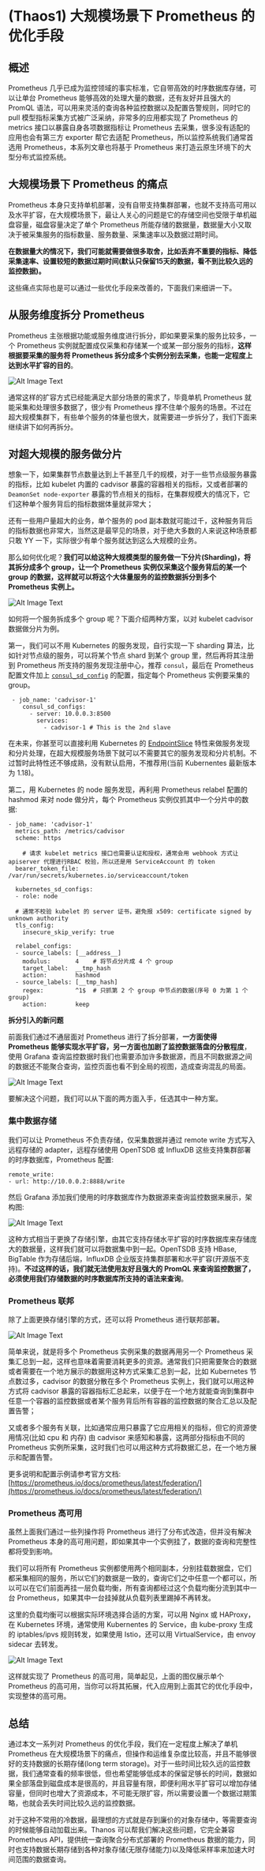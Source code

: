# **(Thaos1) 大规模场景下 Prometheus 的优化手段**

## **概述**

Prometheus 几乎已成为监控领域的事实标准，它自带高效的时序数据库存储，可以让单台 Prometheus 能够高效的处理大量的数据，还有友好并且强大的 PromQL 语法，可以用来灵活的查询各种监控数据以及配置告警规则，同时它的 pull 模型指标采集方式被广泛采纳，非常多的应用都实现了 Prometheus 的 metrics 接口以暴露自身各项数据指标让 Prometheus 去采集，很多没有适配的应用也会有第三方 exporter 帮它去适配 Prometheus，所以监控系统我们通常首选用 Prometheus，本系列文章也将基于 Prometheus 来打造云原生环境下的大型分布式监控系统。


## **大规模场景下 Prometheus 的痛点**

Prometheus 本身只支持单机部署，没有自带支持集群部署，也就不支持高可用以及水平扩容，在大规模场景下，最让人关心的问题是它的存储空间也受限于单机磁盘容量，磁盘容量决定了单个 Prometheus 所能存储的数据量，数据量大小又取决于被采集服务的指标数量、服务数量、采集速率以及数据过期时间。

**在数据量大的情况下，我们可能就需要做很多取舍，比如丢弃不重要的指标、降低采集速率、设置较短的数据过期时间(默认只保留15天的数据，看不到比较久远的监控数据)。**


这些痛点实际也是可以通过一些优化手段来改善的，下面我们来细讲一下。


## **从服务维度拆分 Prometheus**

Prometheus 主张根据功能或服务维度进行拆分，即如果要采集的服务比较多，一个 Prometheus 实例就配置成仅采集和存储某一个或某一部分服务的指标，**这样根据要采集的服务将 Prometheus 拆分成多个实例分别去采集，也能一定程度上达到水平扩容的目的**。

![Alt Image Text](images/63_1.png "headline image")


通常这样的扩容方式已经能满足大部分场景的需求了，毕竟单机 Prometheus 就能采集和处理很多数据了，很少有 Prometheus 撑不住单个服务的场景。不过在超大规模集群下，有些单个服务的体量也很大，就需要进一步拆分了，我们下面来继续讲下如何再拆分。

## **对超大规模的服务做分片**

想象一下，如果集群节点数量达到上千甚至几千的规模，对于一些节点级服务暴露的指标，比如 kubelet 内置的 cadvisor 暴露的容器相关的指标，又或者部署的 `DeamonSet node-exporter` 暴露的节点相关的指标，在集群规模大的情况下，它们这种单个服务背后的指标数据体量就非常大；

还有一些用户量超大的业务，单个服务的 pod 副本数就可能过千，这种服务背后的指标数据也非常大，当然这是最罕见的场景，对于绝大多数的人来说这种场景都只敢 YY 一下，实际很少有单个服务就达到这么大规模的业务。

那么如何优化呢？**我们可以给这种大规模类型的服务做一下分片(Sharding)，将其拆分成多个 group，让一个 Prometheus 实例仅采集这个服务背后的某一个 group 的数据，这样就可以将这个大体量服务的监控数据拆分到多个 Prometheus 实例上。**

![Alt Image Text](images/63_2.png "headline image")

如何将一个服务拆成多个 group 呢？下面介绍两种方案，以对 kubelet cadvisor 数据做分片为例。

第一，我们可以不用 Kubernetes 的服务发现，自行实现一下 sharding 算法，比如针对节点级的服务，可以将某个节点 shard 到某个 group 里，然后再将其注册到 Prometheus 所支持的服务发现注册中心，推荐 `consul`，最后在 Prometheus 配置文件加上 [`consul_sd_config`](https://prometheus.io/docs/prometheus/latest/configuration/configuration/#consul_sd_config) 的配置，指定每个 Prometheus 实例要采集的 group。

```
 - job_name: 'cadvisor-1'
    consul_sd_configs:
      - server: 10.0.0.3:8500
        services:
          - cadvisor-1 # This is the 2nd slave
```

在未来，你甚至可以直接利用 Kubernetes 的 [EndpointSlice](https://kubernetes.io/docs/concepts/services-networking/endpoint-slices/) 特性来做服务发现和分片处理，在超大规模服务场景下就可以不需要其它的服务发现和分片机制。不过暂时此特性还不够成熟，没有默认启用，不推荐用(当前 Kubernentes 最新版本为 1.18)。

第二，用 Kubernetes 的 node 服务发现，再利用 Prometheus relabel 配置的 hashmod 来对 node 做分片，每个 Prometheus 实例仅抓其中一个分片中的数据:

```
- job_name: 'cadvisor-1'
  metrics_path: /metrics/cadvisor
  scheme: https

	# 请求 kubelet metrics 接口也需要认证和授权，通常会用 webhook 方式让 apiserver 代理进行RBAC 校验，所以还是用 ServiceAccount 的 token
  bearer_token_file: /var/run/secrets/kubernetes.io/serviceaccount/token

  kubernetes_sd_configs:
  - role: node

  # 通常不校验 kubelet 的 server 证书，避免报 x509: certificate signed by unknown authority
  tls_config:
    insecure_skip_verify: true

  relabel_configs:
  - source_labels: [__address__]
    modulus:       4    # 将节点分片成 4 个 group
    target_label:  __tmp_hash
    action:        hashmod
  - source_labels: [__tmp_hash]
    regex:         ^1$  # 只抓第 2 个 group 中节点的数据(序号 0 为第 1 个 group)
    action:        keep
```
 
**拆分引入的新问题**

 前面我们通过不通层面对 Prometheus 进行了拆分部署，**一方面使得 Prometheus 能够实现水平扩容，另一方面也加剧了监控数据落盘的分散程度**，使用 Grafana 查询监控数据时我们也需要添加许多数据源，而且不同数据源之间的数据还不能聚合查询，监控页面也看不到全局的视图，造成查询混乱的局面。

 ![Alt Image Text](images/63_3.png "headline image")
 
 要解决这个问题，我们可以从下面的两方面入手，任选其中一种方案。

### **集中数据存储**

我们可以让 Prometheus 不负责存储，仅采集数据并通过 remote write 方式写入远程存储的 adapter，远程存储使用 OpenTSDB 或 InfluxDB 这些支持集群部署的时序数据库，Prometheus 配置:

```
remote_write:
- url: http://10.0.0.2:8888/write
```

然后 Grafana 添加我们使用的时序数据库作为数据源来查询监控数据来展示，架构图:

 ![Alt Image Text](images/63_4.png "headline image")
 
 这种方式相当于更换了存储引擎，由其它支持存储水平扩容的时序数据库来存储庞大的数据量，这样我们就可以将数据集中到一起。OpenTSDB 支持 HBase, BigTable 作为存储后端，InfluxDB 企业版支持集群部署和水平扩容(开源版不支持)。**不过这样的话，我们就无法使用友好且强大的 PromQL 来查询监控数据了，必须使用我们存储数据的时序数据库所支持的语法来查询**。

### **Prometheus 联邦**

除了上面更换存储引擎的方式，还可以将 Prometheus 进行联邦部署。

 ![Alt Image Text](images/63_5.png "headline image")


简单来说，就是将多个 Prometheus 实例采集的数据再用另一个 Prometheus 采集汇总到一起，这样也意味着需要消耗更多的资源。通常我们只把需要聚合的数据或者需要在一个地方展示的数据用这种方式采集汇总到一起，比如 Kubernetes 节点数过多，cadvisor 的数据分散在多个 Prometheus 实例上，我们就可以用这种方式将 cadvisor 暴露的容器指标汇总起来，以便于在一个地方就能查询到集群中任意一个容器的监控数据或者某个服务背后所有容器的监控数据的聚合汇总以及配置告警；

又或者多个服务有关联，比如通常应用只暴露了它应用相关的指标，但它的资源使用情况(比如 cpu 和 内存) 由 cadvisor 来感知和暴露，这两部分指标由不同的 Prometheus 实例所采集，这时我们也可以用这种方式将数据汇总，在一个地方展示和配置告警。

更多说明和配置示例请参考官方文档: [https://prometheus.io/docs/prometheus/latest/federation/](https://prometheus.io/docs/prometheus/latest/federation/)

### **Prometheus 高可用**

虽然上面我们通过一些列操作将 Prometheus 进行了分布式改造，但并没有解决 Prometheus 本身的高可用问题，即如果其中一个实例挂了，数据的查询和完整性都将受到影响。

我们可以将所有 Prometheus 实例都使用两个相同副本，分别挂载数据盘，它们都采集相同的服务，所以它们的数据是一致的，查询它们之中任意一个都可以，所以可以在它们前面再挂一层负载均衡，所有查询都经过这个负载均衡分流到其中一台 Prometheus，如果其中一台挂掉就从负载列表里踢掉不再转发。

这里的负载均衡可以根据实际环境选择合适的方案，可以用 Nginx 或 HAProxy，在 Kubernetes 环境，通常使用 Kubernentes 的 Service，由 kube-proxy 生成的 iptables/ipvs 规则转发，如果使用 Istio，还可以用 VirtualService，由 envoy sidecar 去转发。


 ![Alt Image Text](images/63_6.png "headline image")

这样就实现了 Prometheus 的高可用，简单起见，上面的图仅展示单个 Prometheus 的高可用，当你可以将其拓展，代入应用到上面其它的优化手段中，实现整体的高可用。

## **总结**

通过本文一系列对 Prometheus 的优化手段，我们在一定程度上解决了单机 Prometheus 在大规模场景下的痛点，但操作和运维复杂度比较高，并且不能够很好的支持数据的长期存储(long term storage)。对于一些时间比较久远的监控数据，我们通常查看的频率很低，但也希望能够低成本的保留足够长的时间，数据如果全部落盘到磁盘成本是很高的，并且容量有限，即便利用水平扩容可以增加存储容量，但同时也增大了资源成本，不可能无限扩容，所以需要设置一个数据过期策略，也就会丢失时间比较久远的监控数据。

对于这种不常用的冷数据，最理想的方式就是存到廉价的对象存储中，等需要查询的时候能够自动加载出来。Thanos 可以帮我们解决这些问题，它完全兼容 Prometheus API，提供统一查询聚合分布式部署的 Prometheus 数据的能力，同时也支持数据长期存储到各种对象存储(无限存储能力)以及降低采样率来加速大时间范围的数据查询。